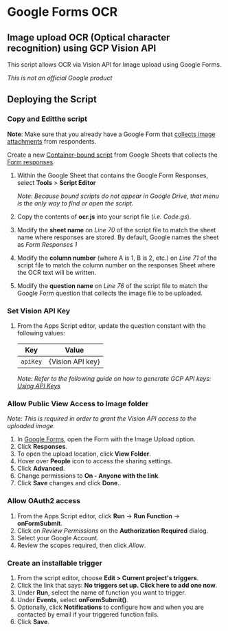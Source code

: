 # Google Forms OCR

## Image upload OCR (Optical character recognition) using GCP Vision API

This script allows OCR via Vision API for Image upload using Google Forms.

_This is not an official Google product_

## Deploying the Script

### Copy and Editthe script

**Note**: Make sure that you already have a Google Form that [collects image attachments](https://support.google.com/a/users/answer/9308632?hl=en) from respondents.

Create a new [Container-bound script](https://developers.google.com/apps-script/guides/bound) from Google Sheets that collects the [Form responses](https://support.google.com/docs/answer/139706?hl=en#spreadsheet).

1.  Within the Google Sheet that contains the Google Form Responses, select **Tools** > **Script Editor**

    _Note: Because bound scripts do not appear in Google Drive, that menu is the only way to find or open the script._

1.  Copy the contents of **ocr.js** into your script file (_i.e. Code.gs_).
1.  Modify the **sheet name** on _Line 70_ of the script file to match the sheet name where responses are stored. By default, Google names the sheet as _Form Responses 1_
1.  Modify the **column number** (where A is 1, B is 2, etc.) on _Line 71_ of the script file to match the column number on the responses Sheet where the OCR text will be written.
1.  Modify the **question name** on _Line 76_ of the script file to match the Google Form question that collects the image file to be uploaded.

### Set Vision API Key

1.  From the Apps Script editor, update the question constant with the following values:

    | Key      | Value            |
    | -------- | ---------------- |
    | `apiKey` | {Vision API key} |

    _Note: Refer to the following guide on how to generate GCP API keys: [Using API Keys](https://cloud.google.com/docs/authentication/api-keys?hl=en)_

### Allow Public View Access to Image folder

_Note: This is required in order to grant the Vision API access to the uploaded image._

1.  In [Google Forms](https://forms.google.com/), open the Form with the Image Upload option.
1.  Click **Responses**.
1.  To open the upload location, click **View Folder**.
1.  Hover over **People** icon to access the sharing settings.
1.  Click **Advanced**.
1.  Change permissions to **On - Anyone with the link**.
1.  Click **Save** changes and click **Done**..

### Allow OAuth2 access

1.  From the Apps Script editor, click **Run** ->
    **Run Function** -> **onFormSubmit**.
1.  Click on _Review Permissions_ on the **Authorization Required** dialog.
1.  Select your Google Account.
1.  Review the scopes required, then click _Allow_.

### Create an installable trigger

1. From the script editor, choose **Edit > Current project's triggers**.
1. Click the link that says: **No triggers set up. Click here to add one now**.
1. Under **Run**, select the name of function you want to trigger.
1. Under **Events**, select **onFormSubmit()**.
1. Optionally, click **Notifications** to configure how and when you are contacted by email if your triggered function fails.
1. Click **Save**.
